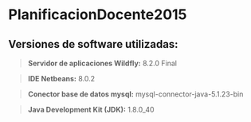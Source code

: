 # PlanificacionDocente2015
## Versiones de software utilizadas:
> **Servidor de aplicaciones Wildfly:** 8.2.0 Final

> **IDE Netbeans:** 8.0.2

> **Conector base de datos mysql:** mysql-connector-java-5.1.23-bin

> **Java Development Kit (JDK):** 1.8.0_40
